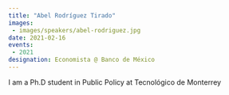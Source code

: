 ```yaml
---
title: "Abel Rodríguez Tirado"
images: 
 - images/speakers/abel-rodriguez.jpg
date: 2021-02-16
events:
 - 2021
designation: Economista @ Banco de México 
---
```


I am a Ph.D student in Public Policy at Tecnológico de Monterrey